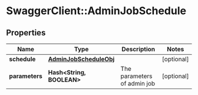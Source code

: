 # SwaggerClient::AdminJobSchedule

## Properties
Name | Type | Description | Notes
------------ | ------------- | ------------- | -------------
**schedule** | [**AdminJobScheduleObj**](AdminJobScheduleObj.md) |  | [optional] 
**parameters** | **Hash&lt;String, BOOLEAN&gt;** | The parameters of admin job | [optional] 


